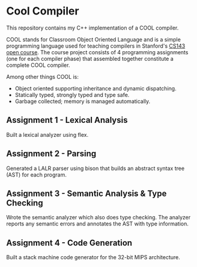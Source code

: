 # Cool Compiler

This repository contains my C++ implementation of a COOL compiler.

COOL stands for Classroom Object Oriented Language and is a simple programming language used for teaching compilers in Stanford's [CS143 open course](https://lagunita.stanford.edu/courses/Engineering/Compilers/Fall2014/about). The course project consists of 4 programming assignments (one for each compiler phase) that assembled together constitute a complete COOL compiler.

Among other things COOL is:

* Object oriented supporting inheritance and dynamic dispatching.
* Statically typed, strongly typed and type safe.
* Garbage collected; memory is managed automatically.

## Assignment 1 - Lexical Analysis

Built a lexical analyzer using flex.

## Assignment 2 - Parsing

Generated a LALR parser using bison that builds an abstract syntax tree (AST) for each program.

## Assignment 3 - Semantic Analysis & Type Checking

Wrote the semantic analyzer which also does type checking.
The analyzer reports any semantic errors and annotates the AST with type information.

## Assignment 4 - Code Generation

Built a stack machine code generator for the 32-bit MIPS architecture.
